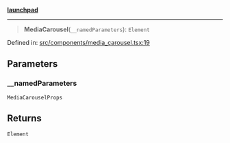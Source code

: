 [**launchpad**](index.md)

***

> **MediaCarousel**(`__namedParameters`): `Element`

Defined in: [src/components/media\_carousel.tsx:19](https://github.com/victorbratov/launchpad/blob/3cec89d9fa4be2794c552b4b2e488c08b6798868/src/components/media_carousel.tsx#L19)

## Parameters

### \_\_namedParameters

`MediaCarouselProps`

## Returns

`Element`
